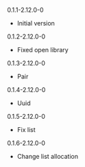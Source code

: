 0.1.1-2.12.0-0

- Initial version

0.1.2-2.12.0-0

- Fixed open library

0.1.3-2.12.0-0

- Pair

0.1.4-2.12.0-0

- Uuid

0.1.5-2.12.0-0

- Fix list

0.1.6-2.12.0-0

- Change list allocation